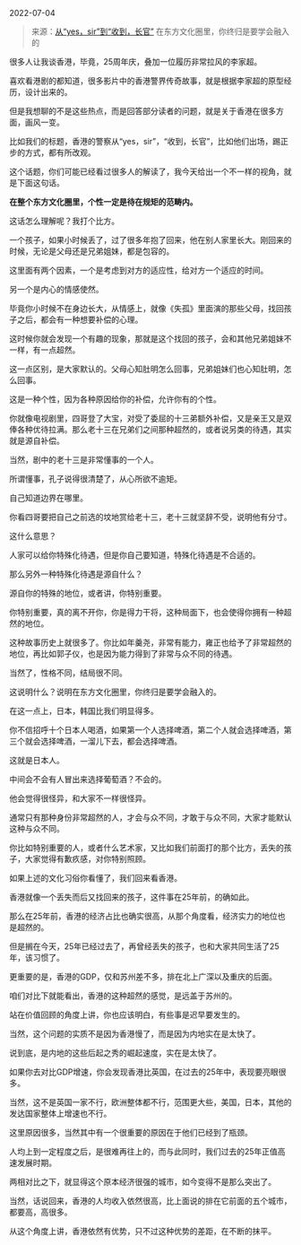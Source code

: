 2022-07-04

> 来源：[从“yes，sir”到“收到，长官”](http://mp.weixin.qq.com/s?__biz=MzU0MjYwNDU2Mw==&mid=2247506908&idx=2&sn=f79d930306bddac8aad96a967468c0cd&chksm=fb1ab7a0cc6d3eb665676332e156aefba9da1c54e1d11f72ea2fcb8133ede0d340953223abed&scene=27#wechat_redirect)
> 在东方文化圈里，你终归是要学会融入的

很多人让我谈香港，毕竟，25周年庆，叠加一位履历非常拉风的李家超。  

  

喜欢看港剧的都知道，很多影片中的香港警界传奇故事，就是根据李家超的原型经历，设计出来的。

  

但是我想聊的不是这些热点，而是回答部分读者的问题，就是关于香港在很多方面，画风一变。  

  

比如我们的标题，香港的警察从“yes，sir”，“收到，长官”，比如他们出场，踢正步的方式，都有所改观。

  

这个话题，你们可能已经看过很多人的解读了，我今天给出一个不一样的视角，就是下面这句话。

  

 **在整个东方文化圈里，个性一定是待在规矩的范畴内。**

  

这话怎么理解呢？我打个比方。

  

一个孩子，如果小时候丢了，过了很多年抱了回来，他在别人家里长大。刚回来的时候，无论是父母还是兄弟姐妹，都是包容的。

  

这里面有两个因素，一个是考虑到对方的适应性，给对方一个适应的时间。

  

另一个是内心的情感使然。

  

毕竟你小时候不在身边长大，从情感上，就像《失孤》里面演的那些父母，找回孩子之后，都会有一种想要补偿的心理。  

  

这时候你就会发现一个有趣的现象，那就是这个找回的孩子，会和其他兄弟姐妹不一样，有一点超然。  

  

这一点区别，是大家默认的。父母心知肚明怎么回事，兄弟姐妹们也心知肚明，怎么回事。

  

这是一种个性，因为各种原因给你的补偿，允许你有的个性。  

  

你就像电视剧里，四哥登了大宝，对受了委屈的十三弟额外补偿，又是亲王又是双俸各种优待拉满。那么老十三在兄弟们之间那种超然的，或者说另类的待遇，其实就是源自补偿。

  

当然，剧中的老十三是非常懂事的一个人。

  

所谓懂事，孔子说得很清楚了，从心所欲不逾矩。

  

自己知道边界在哪里。

  

你看四哥要把自己之前选的坟地赏给老十三，老十三就坚辞不受，说明他有分寸。  

  

这什么意思？  

  

人家可以给你特殊化待遇，但是你自己要知道，特殊化待遇是不合适的。

  

那么另外一种特殊化待遇是源自什么？  

  

源自你的特殊的地位，或者讲，你特别重要。

  

你特别重要，真的离不开你，你是得力干将，这种局面下，也会使得你拥有一种超然的地位。  

  

这种故事历史上就很多了。你比如年羹尧，非常有能力，雍正也给予了非常超然的地位，再比如郭子仪，也是因为能力得到了非常与众不同的待遇。

  

当然了，性格不同，结局很不同。  

  

这说明什么？说明在东方文化圈里，你终归是要学会融入的。  

  

在这一点上，日本，韩国比我们明显得多。  

  

你不信招呼十个日本人喝酒，如果第一个人选择啤酒，第二个人就会选择啤酒，第三个就会选择啤酒，一溜儿下去，都会选择啤酒。

  

这就是日本人。

  

中间会不会有人冒出来选择葡萄酒？不会的。

  

他会觉得很怪异，和大家不一样很怪异。

  

通常只有那种身份非常超然的人，才会与众不同，才敢于与众不同，大家才能默认这种与众不同。

  

你比如特别重要的人，或者什么艺术家，又比如我们前面打的那个比方，丢失的孩子，大家觉得有歉疚感，对你特别照顾。

  

如果上述的文化习俗你看懂了，我们回来看香港。

  

香港就像一个丢失而后又找回来的孩子，这件事在25年前，的确如此。  

  

那么在25年前，香港的经济占比也确实很高，从那个角度看，经济实力的地位也是超然的。  

  

但是搁在今天，25年已经过去了，再曾经丢失的孩子，也和大家共同生活了25年，该习惯了。

  

更重要的是，香港的GDP，仅和苏州差不多，排在北上广深以及重庆的后面。  

  

咱们对比下就能看出，香港的这种超然的感觉，是远盖于苏州的。  

  

站在价值回顾的角度上讲，你也应该明白，有些事是迟早要发生的。

  

当然，这个问题的实质不是因为香港慢了，而是因为内地实在是太快了。

  

说到底，是内地的这些后起之秀的崛起速度，实在是太快了。  

  

如果你去对比GDP增速，你会发现香港比英国，在过去的25年中，表现要亮眼很多。

  

当然，这不是英国一家不行，欧洲整体都不行，范围更大些，美国，日本，其他的发达国家整体上增速也不行。  

  

这里原因很多，当然其中有一个很重要的原因在于他们已经到了瓶颈。

  

人均上到一定程度之后，是很难再往上的，而与此同时，我们过去的25年正值高速发展时期。

  

两相对比之下，就显得这个原本经济很强的城市，如今变得不是那么突出了。

  

当然，话说回来，香港的人均收入依然很高，比上面说的排在它前面的五个城市，都要高，高很多。  

  

从这个角度上讲，香港依然有优势，只不过这种优势的差距，在不断的抹平。

